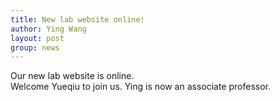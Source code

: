 ```yaml
---
title: New lab website online!
author: Ying Wang
layout: post
group: news
---
```


Our new lab website is online.  
Welcome Yueqiu to join us.
Ying is now an associate professor.
 <!-- <img src="/docs/images/Place_holder.svg" alt="Day 1" class="img-fluid"> -->

 <!-- <img src="..." alt="Day 1" class="img-fluid"> -->

